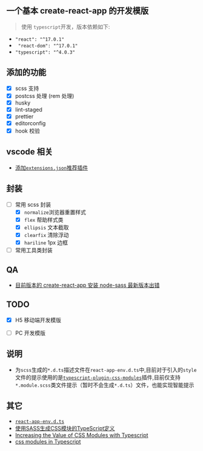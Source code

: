 ## 一个基本 create-react-app 的开发模版

> 使用 `typescript`开发，版本依赖如下:

- `"react": "^17.0.1"`
- ` "react-dom": "^17.0.1"`
- `"typescript": "^4.0.3"`

## 添加的功能

- [x] scss 支持
- [x] postcss 处理 (rem 处理)
- [x] husky
- [x] lint-staged
- [x] prettier
- [x] editorconfig
- [x] hook 校验

## vscode 相关

- [添加`extensions.json`推荐插件](https://code.visualstudio.com/docs/editor/extension-gallery)

## 封装

- [ ] 常用 scss 封装
  - [x] `normalize`浏览器重置样式
  - [x] `flex` 帮助样式类
  - [x] `ellipsis` 文本截取
  - [x] `clearfix` 清除浮动
  - [x] `hariline` 1px 边框
- [ ] 常用工具类封装

## QA

- [目前版本的 create-react-app 安装 node-sass 最新版本出错](https://exerror.com/error-node-sass-version-5-0-0-is-incompatible-with-4-0-0/)

## TODO

- [x] H5 移动端开发模版
- [ ] PC 开发模版


## 说明
- 为`scss`生成的`*.d.ts`描述文件在`react-app-env.d.ts`中,目前对于引入的`style`文件的提示使用的是[`typescript-plugin-css-modules`](https://github.com/mrmckeb/typescript-plugin-css-modules)插件,目前仅支持`*.module.scss`类文件提示（暂时不会生成`*.d.ts`）文件，也能实现智能提示

## 其它
- [`react-app-env.d.ts`](https://github.com/lizhongzhen11/dailyGain/issues/36)
- [使用SASS生成CSS模块的TypeScript定义](https://skovy.dev/generating-typescript-definitions-for-css-modules-using-sass/)
- [Increasing the Value of CSS Modules with Typescript](https://spin.atomicobject.com/2020/06/22/css-module-typescript/)
- [css modules in Typescript](https://codepen.io/codiechanel/post/css-modules-in-typescript)
